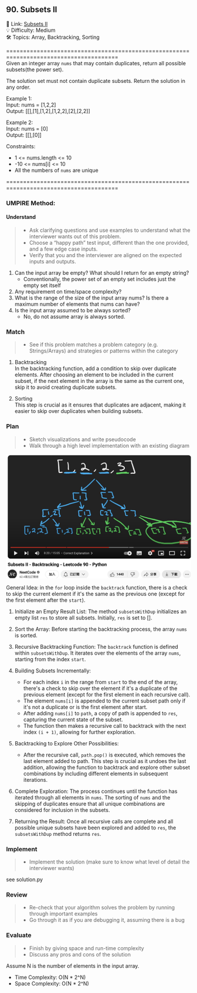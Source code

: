 ## 90. Subsets II
🔗  Link: [Subsets II](https://leetcode.com/problems/subsets-ii/)<br>
💡 Difficulty: Medium<br>
🛠️ Topics: Array, Backtracking, Sorting<br>

=======================================================================================<br>
Given an integer array `nums` that may contain duplicates, return all possible subsets(the power set).

The solution set must not contain duplicate subsets. Return the solution in any order.<br>

Example 1:<br>
Input: nums = [1,2,2]<br>
Output: [[],[1],[1,2],[1,2,2],[2],[2,2]]<br>

Example 2:<br>
Input: nums = [0]<br>
Output: [[],[0]]<br>

Constraints:<br>
- 1 <= nums.length <= 10
- -10 <= nums[i] <= 10
- All the numbers of `nums` are unique

=======================================================================================<br>
### UMPIRE Method:
#### Understand

> - Ask clarifying questions and use examples to understand what the interviewer wants out of this problem.
> - Choose a “happy path” test input, different than the one provided, and a few edge case inputs. 
> - Verify that you and the interviewer are aligned on the expected inputs and outputs.
1. Can the input array be empty? What should I return for an empty string?
    - Conventionally, the power set of an empty set includes just the empty set itself
2. Any requirement on time/space complexity?
3. What is the range of the size of the input array nums? Is there a maximum number of elements that nums can have?
4. Is the input array assumed to be always sorted?
    - No, do not assume array is always sorted.


### Match
> - See if this problem matches a problem category (e.g. Strings/Arrays) and strategies or patterns within the category


1. Backtracking <br>
In the backtracking function, add a condition to skip over duplicate elements. After choosing an element to be included in the current subset, if the next element in the array is the same as the current one, skip it to avoid creating duplicate subsets.

2. Sorting <br>
This step is crucial as it ensures that duplicates are adjacent, making it easier to skip over duplicates when building subsets.

### Plan
> - Sketch visualizations and write pseudocode
> - Walk through a high level implementation with an existing diagram

![Alt text](image.png)<br>

General Idea: in the `for` loop inside the `backtrack` function, there is a check to skip the current element if it's the same as the previous one (except for the first element after the `start`).

1) Initialize an Empty Result List: The method `subsetsWithDup` initializes an empty list `res` to store all subsets. Initially, `res` is set to [].

2) Sort the Array: Before starting the backtracking process, the array `nums` is sorted. 

3) Recursive Backtracking Function: The `backtrack` function is defined within `subsetsWithDup`. It iterates over the elements of the array `nums`, starting from the index `start`.

4) Building Subsets Incrementally:
    - For each index `i` in the range from `start` to the end of the array, there's a check to skip over the element if it's a duplicate of the previous element (except for the first element in each recursive call).
    - The element `nums[i]` is appended to the current subset path only if it's not a duplicate or is the first element after start.
    - After adding `nums[i]` to `path`, a copy of path is appended to `res`, capturing the current state of the subset.
    - The function then makes a recursive call to backtrack with the next index `(i + 1)`, allowing for further exploration.

5) Backtracking to Explore Other Possibilities:
    - After the recursive call, `path.pop()` is executed, which removes the last element added to path. This step is crucial as it undoes the last addition, allowing the function to backtrack and explore other subset combinations by including different elements in subsequent iterations.

6) Complete Exploration: The process continues until the function has iterated through all elements in `nums`. The sorting of `nums` and the skipping of duplicates ensure that all unique combinations are considered for inclusion in the subsets.

7) Returning the Result: Once all recursive calls are complete and all possible unique subsets have been explored and added to `res`, the `subsetsWithDup` method returns `res`. 

### Implement
> - Implement the solution (make sure to know what level of detail the interviewer wants)

see solution.py

### Review
> - Re-check that your algorithm solves the problem by running through important examples
> - Go through it as if you are debugging it, assuming there is a bug
### Evaluate
> - Finish by giving space and run-time complexity
> - Discuss any pros and cons of the solution

Assume N is the number of elements in the input array.

- Time Complexity: O(N * 2^N)
- Space Complexity: O(N * 2^N)